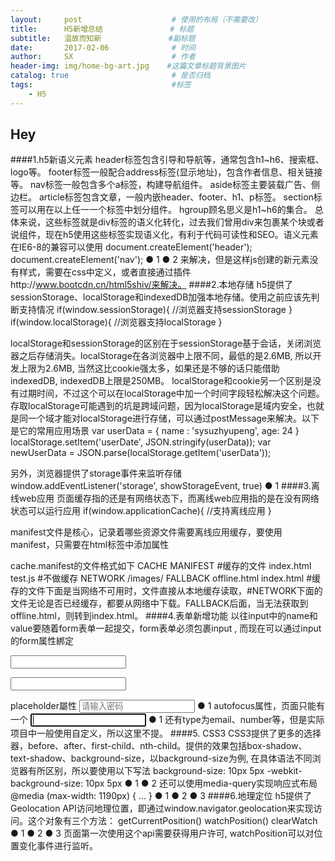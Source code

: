 ```yaml
---
layout:     post                    # 使用的布局（不需要改）
title:      H5新增总结               # 标题 
subtitle:   温故而知新               #副标题
date:       2017-02-06              # 时间
author:     SX                      # 作者
header-img: img/home-bg-art.jpg    #这篇文章标题背景图片
catalog: true                       # 是否归档
tags:                               #标签
    - H5
---
```


## Hey
 ####1.h5新语义元素 
header标签包含引导和导航等，通常包含h1~h6、搜索框、logo等。 
footer标签一般配合address标签(显示地址)，包含作者信息、相关链接等。 
nav标签一般包含多个a标签，构建导航组件。 
aside标签主要装载广告、侧边栏。 
article标签包含文章，一般内嵌header、footer、h1、p标签。 
section标签可以用在以上任一一个标签中划分组件。 
hgroup顾名思义是h1~h6的集合。 
总体来说，这些标签就是div标签的语义化转化，过去我们曾用div来包裹某个块或者说组件，现在h5使用这些标签实现语义化，有利于代码可读性和SEO。语义元素在IE6-8的兼容可以使用
    document.createElement('header');
    document.createElement('nav');
  ● 1
  ● 2
来解决，但是这样js创建的新元素没有样式，需要在css中定义，或者直接通过插件http://www.bootcdn.cn/html5shiv/来解决。 
####2.本地存储 
h5提供了sessionStorage、localStorage和indexedDB加强本地存储。使用之前应该先判断支持情况
   if(window.sessionStorage){
       //浏览器支持sessionStorage
   }
   if(window.localStorage){
       //浏览器支持localStorage
   }

localStorage和sessionStorage的区别在于sessionStorage基于会话，关闭浏览器之后存储消失。localStorage在各浏览器中上限不同，最低的是2.6MB, 所以开发上限为2.6MB, 当然这比cookie强太多，如果还是不够的话只能借助indexedDB, indexedDB上限是250MB。 
localStorage和cookie另一个区别是没有过期时间，不过这个可以在localStorage中加一个时间字段轻松解决这个问题。 
存取localStorage可能遇到的坑是跨域问题，因为localStorage是域内安全，也就是同一个域才能对localStorage进行存储，可以通过postMessage来解决。以下是它的常用应用场景
    var userData = {
        name : 'sysuzhyupeng',
        age: 24
    }
    localStorage.setItem('userDate', JSON.stringify(userData));
    var newUserData = JSON.parse(localStorage.getItem('userData')); 

另外，浏览器提供了storage事件来监听存储
  window.addEventListener('storage', showStorageEvent, true)
  ● 1
####3.离线web应用 
页面缓存指的还是有网络状态下，而离线web应用指的是在没有网络状态可以运行应用
    if(window.applicationCache){
        //支持离线应用
    }

manifest文件是核心，记录着哪些资源文件需要离线应用缓存，要使用manifest，只需要在html标签中添加属性
    <html manifest="cache.manifest">

cache.manifest的文件格式如下
    CACHE MANIFEST
    #缓存的文件
    index.html
    test.js
    #不做缓存
    NETWORK
    /images/
    FALLBACK
    offline.html index.html
#缓存的文件下面是当网络不可用时，文件直接从本地缓存读取，#NETWORK下面的文件无论是否已经缓存，都要从网络中下载。FALLBACK后面，当无法获取到offline.html，则转到index.html。 
####4.表单新增功能 
以往input中的name和value要随着form表单一起提交，form表单必须包裹input , 而现在可以通过input的form属性綁定
<form id="testform">
    <input type="text" />  
</form> 
<input form=testform />

placeholder屬性
 <input type="text" placeholder="请输入密码" />
  ● 1
autofocus属性，页面只能有一个
 <input type="text" autofocus />
  ● 1
还有type为email、number等，但是实际项目中一般使用自定义，所以这里不提。 
####5. CSS3 
CSS3提供了更多的选择器，before、after、first-child、nth-child。提供的效果包括box-shadow、text-shadow、background-size，以background-size为例, 在具体语法不同浏览器有所区别，所以要使用以下写法
  background-size: 10px 5px
  -webkit-background-size: 10px 5px
  ● 1
  ● 2
还可以使用media-query实现响应式布局
  @media (max-width: 1190px) {
      ...
  }
  ● 1
  ● 2
  ● 3
####6.地理定位 
h5提供了Geolocation API访问地理位置，即通过window.navigator.geolocation来实现访问。这个对象有三个方法：
    getCurrentPosition()
    watchPosition()
    clearWatch
  ● 1
  ● 2
  ● 3
页面第一次使用这个api需要获得用户许可, watchPosition可以对位置变化事件进行监听。
